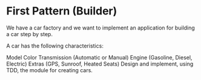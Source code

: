 # First Pattern (Builder)

We have a car factory and we want to implement an application for building a car step by step.

A car has the following characteristics:

Model
Color
Transmission (Automatic or Manual)
Engine (Gasoline, Diesel, Electric)
Extras (GPS, Sunroof, Heated Seats)
Design and implement, using TDD, the module for creating cars.
